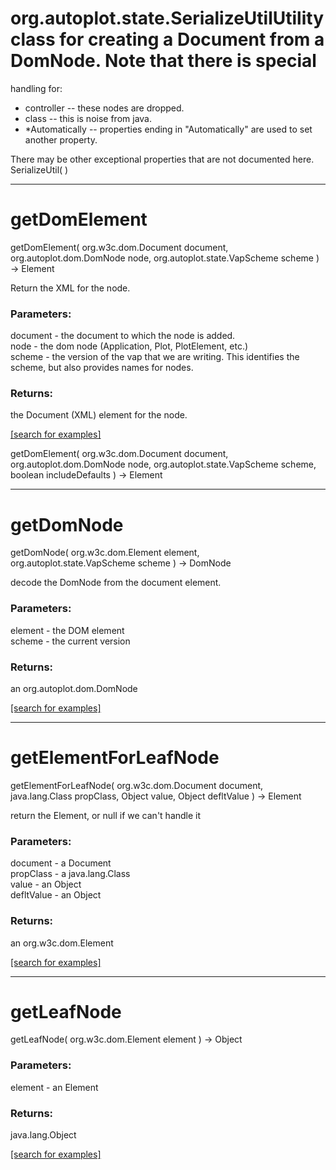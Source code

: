 # org.autoplot.state.SerializeUtilUtility class for creating a Document from a DomNode.  Note that there is special
 handling for:<ul>
 <li>controller -- these nodes are dropped.
 <li>class -- this is noise from java.
 <li>*Automatically -- properties ending in "Automatically" are used to set another property.
 </ul>
 There may be other exceptional properties that are not documented here.
SerializeUtil( )


***
<a name="getDomElement"></a>
# getDomElement
getDomElement( org.w3c.dom.Document document, org.autoplot.dom.DomNode node, org.autoplot.state.VapScheme scheme ) &rarr; Element

Return the XML for the node.

### Parameters:
document - the document to which the node is added.
<br>node - the dom node (Application, Plot, PlotElement, etc.)
<br>scheme - the version of the vap that we are writing.  This identifies the scheme, but also provides names for nodes.

### Returns:
the Document (XML) element for the node.

<a href="https://github.com/autoplot/dev/search?q=getDomElement&unscoped_q=getDomElement">[search for examples]</a>

getDomElement( org.w3c.dom.Document document, org.autoplot.dom.DomNode node, org.autoplot.state.VapScheme scheme, boolean includeDefaults ) &rarr; Element<br>
***
<a name="getDomNode"></a>
# getDomNode
getDomNode( org.w3c.dom.Element element, org.autoplot.state.VapScheme scheme ) &rarr; DomNode

decode the DomNode from the document element.

### Parameters:
element - the DOM element
<br>scheme - the current version

### Returns:
an org.autoplot.dom.DomNode


<a href="https://github.com/autoplot/dev/search?q=getDomNode&unscoped_q=getDomNode">[search for examples]</a>

***
<a name="getElementForLeafNode"></a>
# getElementForLeafNode
getElementForLeafNode( org.w3c.dom.Document document, java.lang.Class propClass, Object value, Object defltValue ) &rarr; Element

return the Element, or null if we can't handle it

### Parameters:
document - a Document
<br>propClass - a java.lang.Class
<br>value - an Object
<br>defltValue - an Object

### Returns:
an org.w3c.dom.Element


<a href="https://github.com/autoplot/dev/search?q=getElementForLeafNode&unscoped_q=getElementForLeafNode">[search for examples]</a>

***
<a name="getLeafNode"></a>
# getLeafNode
getLeafNode( org.w3c.dom.Element element ) &rarr; Object



### Parameters:
element - an Element

### Returns:
java.lang.Object


<a href="https://github.com/autoplot/dev/search?q=getLeafNode&unscoped_q=getLeafNode">[search for examples]</a>

